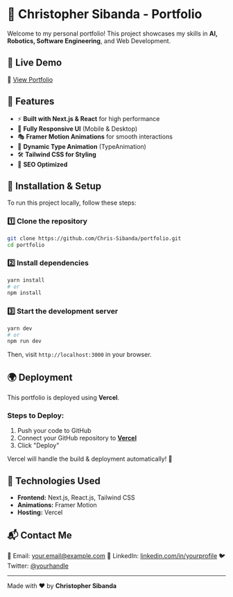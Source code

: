 # 🚀 Christopher Sibanda - Portfolio

Welcome to my personal portfolio! This project showcases my skills in **AI, Robotics, Software Engineering**, and Web Development.

## 🌟 Live Demo
🔗 [View Portfolio](https://your-live-site-url.vercel.app)

## 📌 Features
- ⚡ **Built with Next.js & React** for high performance
- 🎨 **Fully Responsive UI** (Mobile & Desktop)
- 🎭 **Framer Motion Animations** for smooth interactions
- 📜 **Dynamic Type Animation** (TypeAnimation)
- 🛠 **Tailwind CSS for Styling**
- 📑 **SEO Optimized**

## 🚀 Installation & Setup
To run this project locally, follow these steps:

### 1️⃣ Clone the repository
```sh
git clone https://github.com/Chris-Sibanda/portfolio.git
cd portfolio
```

### 2️⃣ Install dependencies
```sh
yarn install
# or
npm install
```

### 3️⃣ Start the development server
```sh
yarn dev
# or
npm run dev
```
Then, visit `http://localhost:3000` in your browser.

## 🌍 Deployment
This portfolio is deployed using **Vercel**.

### Steps to Deploy:
1. Push your code to GitHub
2. Connect your GitHub repository to **[Vercel](https://vercel.com/)**
3. Click "Deploy"

Vercel will handle the build & deployment automatically! 🚀

## 📜 Technologies Used
- **Frontend:** Next.js, React.js, Tailwind CSS
- **Animations:** Framer Motion
- **Hosting:** Vercel

## 📬 Contact Me
📧 Email: your.email@example.com
💼 LinkedIn: [linkedin.com/in/yourprofile](https://linkedin.com/in/yourprofile)
🐦 Twitter: [@yourhandle](https://twitter.com/yourhandle)

---
Made with ❤️ by **Christopher Sibanda**

